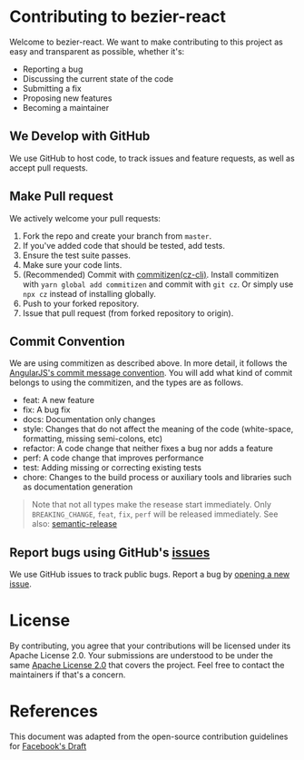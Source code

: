 # Contributing to bezier-react
Welcome to bezier-react. We want to make contributing to this project as easy and transparent as possible, whether it's:

- Reporting a bug
- Discussing the current state of the code
- Submitting a fix
- Proposing new features
- Becoming a maintainer

## We Develop with GitHub
We use GitHub to host code, to track issues and feature requests, as well as accept pull requests.

## Make Pull request
We actively welcome your pull requests:

1. Fork the repo and create your branch from `master`.
2. If you've added code that should be tested, add tests.
3. Ensure the test suite passes.
4. Make sure your code lints.
5. (Recommended) Commit with [commitizen(cz-cli)](https://github.com/commitizen/cz-cli). Install commitizen with `yarn global add commitizen` and commit with `git cz`. Or simply use `npx cz` instead of installing globally.
6. Push to your forked repository.
7. Issue that pull request (from forked repository to origin).

## Commit Convention
We are using commitizen as described above.
In more detail, it follows the [AngularJS's commit message convention](https://github.com/angular/angular.js/blob/master/DEVELOPERS.md#type). You will add what kind of commit belongs to using the commitizen, and the types are as follows.

- feat: A new feature
- fix: A bug fix
- docs: Documentation only changes
- style: Changes that do not affect the meaning of the code (white-space, formatting, missing semi-colons, etc)
- refactor: A code change that neither fixes a bug nor adds a feature
- perf: A code change that improves performance
- test: Adding missing or correcting existing tests
- chore: Changes to the build process or auxiliary tools and libraries such as documentation generation

> Note that not all types make the resease start immediately. Only `BREAKING_CHANGE`, `feat`, `fix`, `perf` will be released immediately. See also: [semantic-release](https://semantic-release.gitbook.io/semantic-release/support/faq#how-can-i-change-the-type-of-commits-that-trigger-a-release)
>
## Report bugs using GitHub's [issues](https://github.com/channel-io/bezier-react/issues)
We use GitHub issues to track public bugs. Report a bug by [opening a new issue](https://github.com/channel-io/bezier-react/issues/new/choose).

# License
By contributing, you agree that your contributions will be licensed under its Apache License 2.0. Your submissions are understood to be under the same [Apache License 2.0](https://www.apache.org/licenses/LICENSE-2.0) that covers the project. Feel free to contact the maintainers if that's a concern.

# References
This document was adapted from the open-source contribution guidelines for [Facebook's Draft](https://github.com/facebook/draft-js/blob/7b2a6168e651f3a27a0665d43e596d987341b06f/CONTRIBUTING.md)
